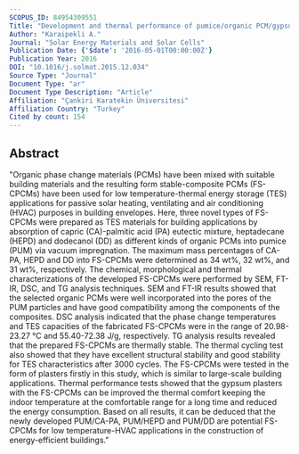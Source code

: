 ```yaml
---
SCOPUS_ID: 84954309551
Title: "Development and thermal performance of pumice/organic PCM/gypsum composite plasters for thermal energy storage in buildings"
Author: "Karaipekli A."
Journal: "Solar Energy Materials and Solar Cells"
Publication Date: {'$date': '2016-05-01T00:00:00Z'}
Publication Year: 2016
DOI: "10.1016/j.solmat.2015.12.034"
Source Type: "Journal"
Document Type: "ar"
Document Type Description: "Article"
Affiliation: "Çankiri Karatekin Üniversitesi"
Affiliation Country: "Turkey"
Cited by count: 154
---
```


## Abstract
"Organic phase change materials (PCMs) have been mixed with suitable building materials and the resulting form stable-composite PCMs (FS-CPCMs) have been used for low temperature-thermal energy storage (TES) applications for passive solar heating, ventilating and air conditioning (HVAC) purposes in building envelopes. Here, three novel types of FS-CPCMs were prepared as TES materials for building applications by absorption of capric (CA)-palmitic acid (PA) eutectic mixture, heptadecane (HEPD) and dodecanol (DD) as different kinds of organic PCMs into pumice (PUM) via vacuum impregnation. The maximum mass percentages of CA-PA, HEPD and DD into FS-CPCMs were determined as 34 wt%, 32 wt%, and 31 wt%, respectively. The chemical, morphological and thermal characterizations of the developed FS-CPCMs were performed by SEM, FT-IR, DSC, and TG analysis techniques. SEM and FT-IR results showed that the selected organic PCMs were well incorporated into the pores of the PUM particles and have good compatibility among the components of the composites. DSC analysis indicated that the phase change temperatures and TES capacities of the fabricated FS-CPCMs were in the range of 20.98-23.27 °C and 55.40-72.38 J/g, respectively. TG analysis results revealed that the prepared FS-CPCMs are thermally stable. The thermal cycling test also showed that they have excellent structural stability and good stability for TES characteristics after 3000 cycles. The FS-CPCMs were tested in the form of plasters firstly in this study, which is similar to large-scale building applications. Thermal performance tests showed that the gypsum plasters with the FS-CPCMs can be improved the thermal comfort keeping the indoor temperature at the comfortable range for a long time and reduced the energy consumption. Based on all results, it can be deduced that the newly developed PUM/CA-PA, PUM/HEPD and PUM/DD are potential FS-CPCMs for low temperature-HVAC applications in the construction of energy-efficient buildings."

